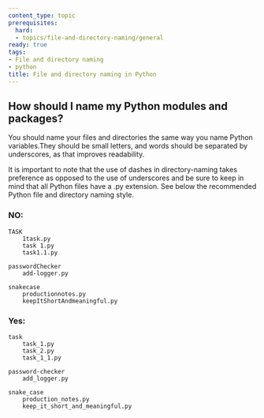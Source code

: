 ```yaml
---
content_type: topic
prerequisites:
  hard:
  - topics/file-and-directory-naming/general
ready: true
tags:
- File and directory naming
- python
title: File and directory naming in Python
---
```


## How should I name my Python modules and packages?

You should name your files and directories the same way you name Python variables.They should be small letters, and words should be separated by underscores, as that improves readability.

It is important to note that the use of dashes in directory-naming takes preference as opposed to the use of underscores and be sure to keep in mind that all Python files have a .py extension. See below the recommended Python file and directory naming style. 

### NO:
```
TASK
    1task.py
    task 1.py
    task1.1.py
        
passwordChecker
    add-logger.py

snakecase
    productionnotes.py
    keepItShortAndmeaningful.py
```

### Yes:

```
task
    task_1.py
    task_2.py
    task_1_1.py

password-checker
    add_logger.py

snake_case
    production_notes.py
    keep_it_short_and_meaningful.py
```
